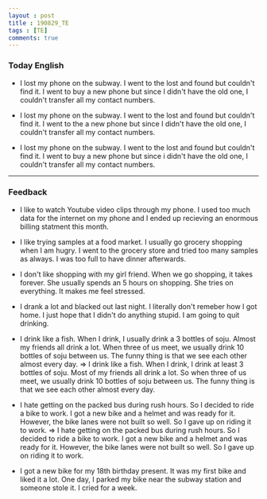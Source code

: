 ```yaml
---
layout : post
title : 190829_TE 
tags : [TE]
comments: true
---
```

### Today English
- I lost my phone on the subway. I went to the lost and found but couldn't find it. I went to buy a new phone but since I didn't have the old one, I couldn't transfer all my contact numbers.

- I lost my phone on the subway. I went to the lost and found but couldn't find it. I went to the a new phone but since I didn't have the old one, I couldn't transfer all my contact numbers.

- I lost my phone on the subway. I went to the lost and found but couldn't find it. I went to buy a new phone but since i didn't have the old one, I couldn't transfer all my contact numbers.

--- 
### Feedback
- I like to watch Youtube video clips through my phone. I used too much data for the internet on my phone and I ended up recieving an enormous billing statment this month. 

- I like trying samples at a food market. I usually go grocery shopping when I am hugry. I went to the grocery store and tried too many samples as always. I was too full to have dinner afterwards.

- I don't like shopping with my girl friend. When we go shopping, it takes forever. She usually spends an 5 hours on shopping. She tries on everything. It makes me feel stressed.

- I drank a lot and blacked out last night. I literally don't remeber how I got home. I just hope that I didn't do anything stupid. I am going to quit drinking.

- I drink like a fish. When I drink, I usually drink a 3 bottles of soju. Almost my friends all drink a lot. When three of us meet, we usually drink 10 bottles of soju between us. The funny thing is that we see each other almost every day.
=> I drink like a fish. When I drink, I drink at least 3 bottles of soju. Most of my friends all drink a lot. So when three of us meet, we usually drink 10 bottles of soju between us. The funny thing is that we see each other almost every day.

- I hate getting on the packed bus during rush hours. So I decided to ride a bike to work. I got a new bike and a helmet and was ready for it. However, the bike lanes were not built so well. So I gave up on riding it to work.
=> I hate getting on the packed bus during rush hours. So I decided to ride a bike to work. I got a new bike and a helmet and was ready for it. However, the bike lanes were not built so well. So I gave up on riding it to work.

- I got a new bike for my 18th birthday present. It was my first bike and liked it a lot. One day, I parked my bike near the subway station and someone stole it. I cried for a week.

